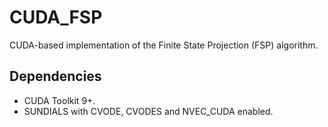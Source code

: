 # CUDA_FSP

CUDA-based implementation of the Finite State Projection (FSP) algorithm.

## Dependencies

- CUDA Toolkit 9+.
- SUNDIALS with CVODE, CVODES and NVEC_CUDA enabled.
